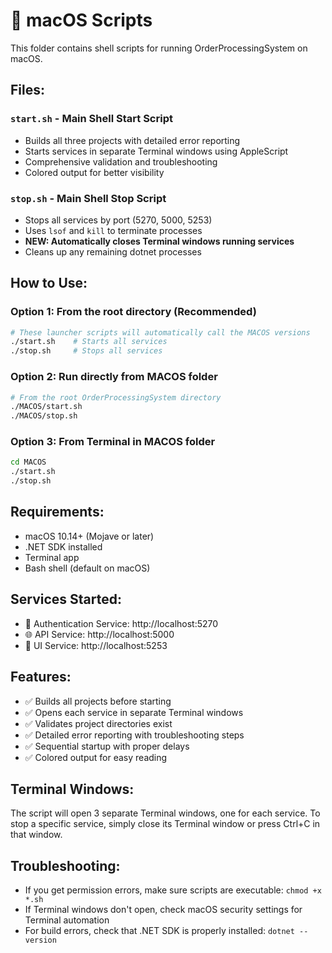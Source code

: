 # 🍎 macOS Scripts

This folder contains shell scripts for running OrderProcessingSystem on macOS.

## Files:

### `start.sh` - Main Shell Start Script
- Builds all three projects with detailed error reporting
- Starts services in separate Terminal windows using AppleScript
- Comprehensive validation and troubleshooting
- Colored output for better visibility

### `stop.sh` - Main Shell Stop Script  
- Stops all services by port (5270, 5000, 5253)
- Uses `lsof` and `kill` to terminate processes
- **NEW: Automatically closes Terminal windows running services**
- Cleans up any remaining dotnet processes

## How to Use:

### Option 1: From the root directory (Recommended)
```bash
# These launcher scripts will automatically call the MACOS versions
./start.sh    # Starts all services
./stop.sh     # Stops all services
```

### Option 2: Run directly from MACOS folder
```bash
# From the root OrderProcessingSystem directory
./MACOS/start.sh
./MACOS/stop.sh
```

### Option 3: From Terminal in MACOS folder
```bash
cd MACOS
./start.sh
./stop.sh
```

## Requirements:
- macOS 10.14+ (Mojave or later)
- .NET SDK installed
- Terminal app
- Bash shell (default on macOS)

## Services Started:
- 🔐 Authentication Service: http://localhost:5270
- 🌐 API Service: http://localhost:5000  
- 🎨 UI Service: http://localhost:5253

## Features:
- ✅ Builds all projects before starting
- ✅ Opens each service in separate Terminal windows
- ✅ Validates project directories exist
- ✅ Detailed error reporting with troubleshooting steps
- ✅ Sequential startup with proper delays
- ✅ Colored output for easy reading

## Terminal Windows:
The script will open 3 separate Terminal windows, one for each service. To stop a specific service, simply close its Terminal window or press Ctrl+C in that window.

## Troubleshooting:
- If you get permission errors, make sure scripts are executable: `chmod +x *.sh`
- If Terminal windows don't open, check macOS security settings for Terminal automation
- For build errors, check that .NET SDK is properly installed: `dotnet --version`
